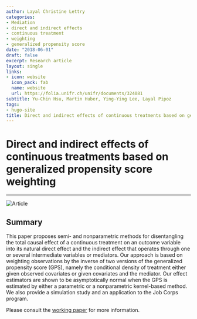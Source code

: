 ```yaml
---
author: Layal Christine Lettry
categories:
- Mediation
- direct and indirect effects
- continuous treatment
- weighting 
- generalized propensity score
date: "2018-06-01"
draft: false
excerpt: Research article
layout: single
links:
- icon: website
  icon_pack: fab
  name: website
  url: https://folia.unifr.ch/unifr/documents/324081
subtitle: Yu-Chin Hsu, Martin Huber, Ying-Ying Lee, Layal Pipoz
tags:
- hugo-site
title: Direct and indirect effects of continuous treatments based on generalized propensity score weighting
---
```

# Direct and indirect effects of continuous treatments based on generalized propensity score weighting
---

![Article](./featured-hex.png)

## Summary
This paper proposes semi- and nonparametric methods for disentangling the total causal effect of a continuous treatment on an outcome variable into its natural direct effect and the indirect effect that operates through one or several intermediate variables or mediators. Our approach is based on weighting observations by the inverse of two versions of the generalized propensity score (GPS), namely the conditional density of treatment either given observed covariates or given covariates and the mediator. Our effect estimators are shown to be asymptotically normal when the GPS is estimated by either a parametric or a nonparametric kernel-based method. We also provide a simulation study and an application to the Job Corps program.



Please consult the [working paper](https://folia.unifr.ch/unifr/documents/306658) for more information.